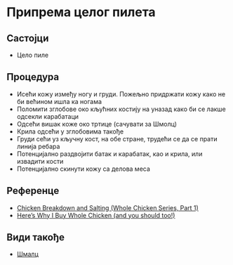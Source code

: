 # Припрема целог пилета

## Састојци

* Цело пиле

## Процедура

* Исећи кожу између ногу и груди. Пожељно придржати кожу како не би већином ишла ка ногама
* Поломити зглобове око кљућних костију на уназад како би се лакше одсекли карабатаци
* Одсећи вишак коже око тртице (сачувати за Шмолц)
* Крила одсећи у зглобовима такође
* Груди сећи уз кључну кост, на обе стране, трудећи се да се прати линија ребара
* Потенцијално раздвојити батак и карабатак, као и крила, или извадити кости
* Потенцијално скинути кожу са делова меса

## Референце

* [Chicken Breakdown and Salting (Whole Chicken Series, Part 1)](https://youtu.be/vZQhUT5AhEY)
* [Here’s Why I Buy Whole Chicken (and you should too!)](https://youtu.be/iTNEjPOixKY)

## Види такође

* [Шмалц](../BliskiIstok/Schmaltz.md)
